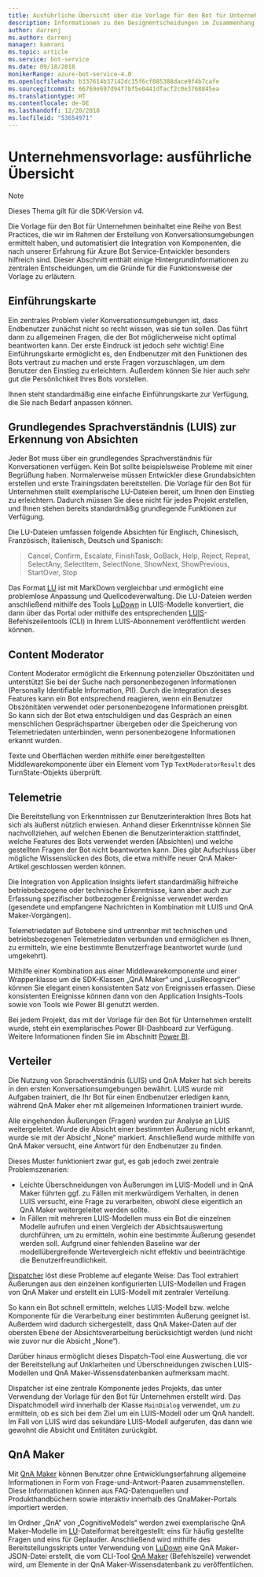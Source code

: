 ```yaml
---
title: Ausführliche Übersicht über die Vorlage für den Bot für Unternehmen | Microsoft-Dokumentation
description: Informationen zu den Designentscheidungen im Zusammenhang mit der Vorlage für den Bot für Unternehmen
author: darrenj
ms.author: darrenj
manager: kamrani
ms.topic: article
ms.service: bot-service
ms.date: 09/18/2018
monikerRange: azure-bot-service-4.0
ms.openlocfilehash: b337614b37142dc15f6cf085388dace9f4b7cafe
ms.sourcegitcommit: 66769e697d94f7bf5e0441dfacf2c0e3768845ea
ms.translationtype: HT
ms.contentlocale: de-DE
ms.lasthandoff: 12/20/2018
ms.locfileid: "53654971"
---
```

# <a name="enterprise-template---detailed-overview"></a>Unternehmensvorlage: ausführliche Übersicht

> [!NOTE]
> Dieses Thema gilt für die SDK-Version v4. 

Die Vorlage für den Bot für Unternehmen beinhaltet eine Reihe von Best Practices, die wir im Rahmen der Erstellung von Konversationsumgebungen ermittelt haben, und automatisiert die Integration von Komponenten, die nach unserer Erfahrung für Azure Bot Service-Entwickler besonders hilfreich sind. Dieser Abschnitt enthält einige Hintergrundinformationen zu zentralen Entscheidungen, um die Gründe für die Funktionsweise der Vorlage zu erläutern.

## <a name="introduction-card"></a>Einführungskarte

Ein zentrales Problem vieler Konversationsumgebungen ist, dass Endbenutzer zunächst nicht so recht wissen, was sie tun sollen. Das führt dann zu allgemeinen Fragen, die der Bot möglicherweise nicht optimal beantworten kann. Der erste Eindruck ist jedoch sehr wichtig! Eine Einführungskarte ermöglicht es, den Endbenutzer mit den Funktionen des Bots vertraut zu machen und erste Fragen vorzuschlagen, um dem Benutzer den Einstieg zu erleichtern. Außerdem können Sie hier auch sehr gut die Persönlichkeit Ihres Bots vorstellen.

Ihnen steht standardmäßig eine einfache Einführungskarte zur Verfügung, die Sie nach Bedarf anpassen können.

## <a name="basic-language-understanding-luis-intents"></a>Grundlegendes Sprachverständnis (LUIS) zur Erkennung von Absichten

Jeder Bot muss über ein grundlegendes Sprachverständnis für Konversationen verfügen. Kein Bot sollte beispielsweise Probleme mit einer Begrüßung haben. Normalerweise müssen Entwickler diese Grundabsichten erstellen und erste Trainingsdaten bereitstellen. Die Vorlage für den Bot für Unternehmen stellt exemplarische LU-Dateien bereit, um Ihnen den Einstieg zu erleichtern. Dadurch müssen Sie diese nicht für jedes Projekt erstellen, und Ihnen stehen bereits standardmäßig grundlegende Funktionen zur Verfügung.

Die LU-Dateien umfassen folgende Absichten für Englisch, Chinesisch, Französisch, Italienisch, Deutsch und Spanisch:

> Cancel, Confirm, Escalate, FinishTask, GoBack, Help, Reject, Repeat, SelectAny, SelectItem, SelectNone, ShowNext, ShowPrevious, StartOver, Stop

Das Format [LU](https://github.com/Microsoft/botbuilder-tools/blob/master/packages/Ludown/docs/lu-file-format.md) ist mit MarkDown vergleichbar und ermöglicht eine problemlose Anpassung und Quellcodeverwaltung. Die LU-Dateien werden anschließend mithilfe des Tools [LuDown](https://github.com/Microsoft/botbuilder-tools/tree/master/packages/Ludown) in LUIS-Modelle konvertiert, die dann über das Portal oder mithilfe des entsprechenden [LUIS](https://github.com/Microsoft/botbuilder-tools/tree/master/packages/LUIS)-Befehlszeilentools (CLI) in Ihrem LUIS-Abonnement veröffentlicht werden können.

## <a name="content-moderator"></a>Content Moderator

Content Moderator ermöglicht die Erkennung potenzieller Obszönitäten und unterstützt Sie bei der Suche nach personenbezogenen Informationen (Personally Identifiable Information, PII). Durch die Integration dieses Features kann ein Bot entsprechend reagieren, wenn ein Benutzer Obszönitäten verwendet oder personenbezogene Informationen preisgibt. So kann sich der Bot etwa entschuldigen und das Gespräch an einen menschlichen Gesprächspartner übergeben oder die Speicherung von Telemetriedaten unterbinden, wenn personenbezogene Informationen erkannt wurden.

Texte und Oberflächen werden mithilfe einer bereitgestellten Middlewarekomponente über ein Element vom Typ ```TextModeratorResult``` des TurnState-Objekts überprüft.

## <a name="telemetry"></a>Telemetrie

Die Bereitstellung von Erkenntnissen zur Benutzerinteraktion Ihres Bots hat sich als äußerst nützlich erwiesen. Anhand dieser Erkenntnisse können Sie nachvollziehen, auf welchen Ebenen die Benutzerinteraktion stattfindet, welche Features des Bots verwendet werden (Absichten) und welche gestellten Fragen der Bot nicht beantworten kann. Dies gibt Aufschluss über mögliche Wissenslücken des Bots, die etwa mithilfe neuer QnA Maker-Artikel geschlossen werden können.

Die Integration von Application Insights liefert standardmäßig hilfreiche betriebsbezogene oder technische Erkenntnisse, kann aber auch zur Erfassung spezifischer botbezogener Ereignisse verwendet werden (gesendete und empfangene Nachrichten in Kombination mit LUIS und QnA Maker-Vorgängen).

Telemetriedaten auf Botebene sind untrennbar mit technischen und betriebsbezogenen Telemetriedaten verbunden und ermöglichen es Ihnen, zu ermitteln, wie eine bestimmte Benutzerfrage beantwortet wurde (und umgekehrt).

Mithilfe einer Kombination aus einer Middlewarekomponente und einer Wrapperklasse um die SDK-Klassen „QnA Maker“ und „LuisRecognizer“ können Sie elegant einen konsistenten Satz von Ereignissen erfassen. Diese konsistenten Ereignisse können dann von den Application Insights-Tools sowie von Tools wie Power BI genutzt werden.

Bei jedem Projekt, das mit der Vorlage für den Bot für Unternehmen erstellt wurde, steht ein exemplarisches Power BI-Dashboard zur Verfügung. Weitere Informationen finden Sie im Abschnitt [Power BI](bot-builder-enterprise-template-powerbi.md).

## <a name="dispatcher"></a>Verteiler

Die Nutzung von Sprachverständnis (LUIS) und QnA Maker hat sich bereits in den ersten Konversationsumgebungen bewährt. LUIS wurde mit Aufgaben trainiert, die Ihr Bot für einen Endbenutzer erledigen kann, während QnA Maker eher mit allgemeinen Informationen trainiert wurde.

Alle eingehenden Äußerungen (Fragen) wurden zur Analyse an LUIS weitergeleitet. Wurde die Absicht einer bestimmten Äußerung nicht erkannt, wurde sie mit der Absicht „None“ markiert. Anschließend wurde mithilfe von QnA Maker versucht, eine Antwort für den Endbenutzer zu finden.

Dieses Muster funktioniert zwar gut, es gab jedoch zwei zentrale Problemszenarien:

- Leichte Überschneidungen von Äußerungen im LUIS-Modell und in QnA Maker führten ggf. zu Fällen mit merkwürdigem Verhalten, in denen LUIS versucht, eine Frage zu verarbeiten, obwohl diese eigentlich an QnA Maker weitergeleitet werden sollte.
- In Fällen mit mehreren LUIS-Modellen muss ein Bot die einzelnen Modelle aufrufen und einen Vergleich der Absichtsauswertung durchführen, um zu ermitteln, wohin eine bestimmte Äußerung gesendet werden soll. Aufgrund einer fehlenden Baseline war der modellübergreifende Wertevergleich nicht effektiv und beeinträchtige die Benutzerfreundlichkeit.

[Dispatcher](https://docs.microsoft.com/en-us/azure/bot-service/bot-builder-tutorial-dispatch?view=azure-bot-service-4.0&tabs=csaddref%2Ccsbotconfig) löst diese Probleme auf elegante Weise: Das Tool extrahiert Äußerungen aus den einzelnen konfigurierten LUIS-Modellen und Fragen von QnA Maker und erstellt ein LUIS-Modell mit zentraler Verteilung.

So kann ein Bot schnell ermitteln, welches LUIS-Modell bzw. welche Komponente für die Verarbeitung einer bestimmten Äußerung geeignet ist. Außerdem wird dadurch sichergestellt, dass QnA Maker-Daten auf der obersten Ebene der Absichtsverarbeitung berücksichtigt werden (und nicht wie zuvor nur die Absicht „None“).

Darüber hinaus ermöglicht dieses Dispatch-Tool eine Auswertung, die vor der Bereitstellung auf Unklarheiten und Überschneidungen zwischen LUIS-Modellen und QnA Maker-Wissensdatenbanken aufmerksam macht.

Dispatcher ist eine zentrale Komponente jedes Projekts, das unter Verwendung der Vorlage für den Bot für Unternehmen erstellt wird. Das Dispatchmodell wird innerhalb der Klasse `MainDialog` verwendet, um zu ermitteln, ob es sich bei dem Ziel um ein LUIS-Modell oder um QnA handelt. Im Fall von LUIS wird das sekundäre LUIS-Modell aufgerufen, das dann wie gewohnt die Absicht und Entitäten zurückgibt.

## <a name="qna-maker"></a>QnA Maker

Mit [QnA Maker](https://www.qnamaker.ai/) können Benutzer ohne Entwicklungserfahrung allgemeine Informationen in Form von Frage-und-Antwort-Paaren zusammenstellen. Diese Informationen können aus FAQ-Datenquellen und Produkthandbüchern sowie interaktiv innerhalb des QnaMaker-Portals importiert werden.

Im Ordner „QnA“ von „CognitiveModels“ werden zwei exemplarische QnA Maker-Modelle im [LU](https://github.com/Microsoft/botbuilder-tools/blob/master/packages/Ludown/docs/lu-file-format.md)-Dateiformat bereitgestellt: eins für häufig gestellte Fragen und eins für Geplauder. Anschließend wird mithilfe des Bereitstellungsskripts unter Verwendung von [LuDown](https://github.com/Microsoft/botbuilder-tools/tree/master/packages/Ludown) eine QnA Maker-JSON-Datei erstellt, die vom CLI-Tool [QnA Maker](https://github.com/Microsoft/botbuilder-tools/tree/master/packages/QnAMaker) (Befehlszeile) verwendet wird, um Elemente in der QnA Maker-Wissensdatenbank zu veröffentlichen.
